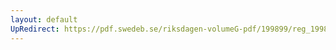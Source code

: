 ```yaml
---
layout: default
UpRedirect: https://pdf.swedeb.se/riksdagen-volumeG-pdf/199899/reg_199899/reg_199899_0259.pdf
---
```

